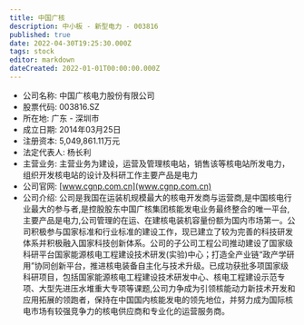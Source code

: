 ```yaml
---
title: 中国广核
description: 中小板 - 新型电力 - 003816
published: true
date: 2022-04-30T19:25:30.000Z
tags: stock
editor: markdown
dateCreated: 2022-01-01T00:00:00.000Z
---
```


- 公司名称: 中国广核电力股份有限公司
- 股票代码: 003816.SZ
- 所在地: 广东 - 深圳市
- 成立日期: 2014年03月25日
- 注册资本: 5,049,861.11万元
- 法定代表人: 杨长利
- 主营业务: 主营业务为建设，运营及管理核电站，销售该等核电站所发电力，组织开发核电站的设计及科研工作主要产品是电力
- 公司官网: [www.cgnp.com.cn](www.cgnp.com.cn)
- 公司介绍: 公司是我国在运装机规模最大的核电开发商与运营商,是中国核电行业最大的参与者,是控股股东中国广核集团核能发电业务最终整合的唯一平台,主要产品是电力,公司管理的在运、在建核电装机容量份额为国内市场第一。公司积极参与国家标准和行业标准的建设工作，现已建立了较为完善的科技研发体系并积极融入国家科技创新体系。公司的子公司工程公司推动建设了国家级科研平台国家能源核电工程建设技术研发(实验)中心；打造全产业链“政产学研用”协同创新平台，推进核电装备自主化与技术升级。已成功获批多项国家级科研项目，包括国家能源核电工程建设技术研发中心、核电工程建设示范专项、大型先进压水堆重大专项等课题,公司力争成为引领核能动力新技术开发和应用拓展的领跑者，保持在中国国内核能发电的领先地位，并努力成为国际核电市场有较强竞争力的核电供应商和专业化的运营服务商。


